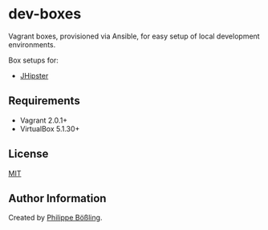 # dev-boxes

Vagrant boxes, provisioned via Ansible, for easy setup of local development environments.

Box setups for:

- [JHipster](../blob/master/jhipster/Vagrantfile)

## Requirements

- Vagrant 2.0.1+
- VirtualBox 5.1.30+

## License

[MIT](../blob/master/LICENSE)

## Author Information

Created by [Philippe Bößling](https://www.gihub.com/pboessling).